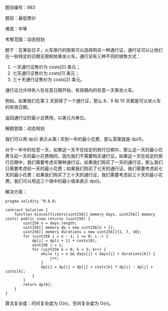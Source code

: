 题目编号：983

题目：最低票价

难度：中等

考察范围：动态规划

题干：在某些日子，火车旅行的旅客可以选择购买一种通行证，通行证可以让他们在一些特定的日期无限制地乘坐火车。通行证有三种不同的销售方式：

1. 一天通行证售价为 costs[0] 美元；
2. 七天通行证售价为 costs[1] 美元；
3. 三十天通行证售价为 costs[2] 美元。

通行证允许持有人在任意日期开始，有效期内的任意一天乘坐火车。

例如，如果我们在第 2 天获得了一个通行证，那么 8、9 和 10 天都是可以坐火车的有效日期。

返回通行证的最小总费用，以美元为单位。

解题思路：动态规划

我们可以用 dp(i) 表示从第 i 天到一年的最小花费，那么答案就是 dp(1)。

对于一年中的任意一天，如果这一天不在给定的旅行日期中，那么这一天的最小花费与前一天的最小花费相同，因为我们不需要购买通行证。如果这一天在给定的旅行日期中，我们需要考虑买哪种通行证。如果我们购买了一天的通行证，那么我们只需要考虑前一天的最小花费；如果我们购买了七天的通行证，我们需要考虑前七天的最小花费；如果我们购买了三十天的通行证，我们需要考虑前三十天的最小花费。我们可以用这三个值中的最小值来表示 dp(i)。

解决方案：

```solidity
pragma solidity ^0.8.0;

contract Solution {
    function mincostTickets(uint256[] memory days, uint256[] memory costs) public view returns (uint256) {
        uint256 n = days.length;
        uint256[] memory dp = new uint256[n + 1];
        uint256[] memory durations = new uint256[]{1, 7, 30};
        for (uint256 i = n - 1; i >= 0; i--) {
            dp[i] = dp[i + 1] + costs[0];
            uint256 j = i;
            for (uint256 k = 0; k < 3; k++) {
                while (j < n && days[j] < days[i] + durations[k]) {
                    j++;
                }
                dp[i] = dp[i] < dp[j] + costs[k] ? dp[i] : dp[j] + costs[k];
            }
        }
        return dp[0];
    }
}
```

算法复杂度：时间复杂度为 O(n)，空间复杂度为 O(n)。